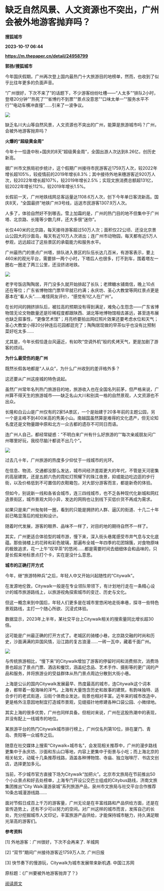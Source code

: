 # 缺乏自然风景、人文资源也不突出，广州会被外地游客抛弃吗？
**搜狐城市**

**2023-10-17 06:44**

**https://m.thepaper.cn/detail/24958799**

**郭扬/搜狐城市**

今年国庆假期，广州再次登上国内最热门十大旅游目的地榜单，然而，也收到了似乎比往年更多的负面声音。

“广州很好，下次不来了”的话题下，不少游客纷纷吐槽——“人太多”“排队2小时，登塔20分钟”“热死了”“省博约不到票”“景点没意思”“口味太单一”“服务水平不行”“电动车横冲直撞”……引来了一波争议。

![](https://imagepphcloud.thepaper.cn/pph/image/274/433/414.jpg)

缺乏名川大山等自然风景，人文资源也不突出的广州，能算是旅游城市吗？广州，会被外地游客抛弃吗？

**火爆的“超级黄金周”**

今年十一恰逢中秋+国庆的8天“超级黄金周”，全国出游人次达到8.26亿，创历史新高。

据广州市文旅局初步统计，这个假期广州接待市民游客近1759万人次，较2022年增长超105%，较疫情前的2019年增长8.3%；其中接待外地来穗游客近920万人次，较2022年增长超107%，较2019年增长2.5%；实现文旅消费总额超131亿，较2022年增长112%，较2019年增长1.5%。

长假前一天，广州地铁线网总客运量达1108.6万人次，创下今年单日客流新高。国庆8天，“全国最挤”地铁广州3号线，运送市民游客1307.9万人次。

人多了，体验自然好不到哪去。雪上加霜的是，广州的热门目的地不但集中于广州塔、北京路、长隆等少数几样，还大多很“迷你”。

长仅440米的北京路，每天接待游客超过50万人次；面积仅22公顷、还没北京景山公园大的沙面岛，每天有近10万人次进出；连广州市动物园，每天都有近5万人参观，远远超过了这些景区的承载能力和服务水平。

广州最热门的景点广州塔，排队进入景区的队伍长达几百米，有游客表示，要上460米的观光平台，需要排一两个小时，下塔后人也很多，打不到车，围着塔左一圈右一圈走了两三公里，还没挤进地铁。

![](https://imagepphcloud.thepaper.cn/pph/image/274/433/418.jpg)

老字号饭店陶陶居，开门没多久就开始排起了长队；老牌糖水铺南信，晚上10点还在等位；广东省博物馆门票早早就已约满；永庆坊、圣心大教堂等网红景点更是基本在“看人头”……难怪网友评价，“感觉有1亿人在广州”。

在长时间的拥挤排队后，被拉高的预期没有得到满足，难免心生怨念——广东省博物馆无论文物数量还是珍稀程度都跟陕西、湖北等地博物馆相去甚远，甚至连布展也缺乏叙事性，“更像艺术馆”；月亮桥要拍出网红照片效果还要考虑水位和天气；圣心大教堂小得20分钟连后花园都逛完了；陶陶居现做的早茶似乎也没有比预制菜好吃太多……

尤其是，今年长假恰逢台风逼近，有如吹“空调外机”般的炙烤天气，更是加剧了游客的烦闷。

**为什么最受伤的是广州**

既然长假各地都是“人从众”，为什么广州收到的差评格外多？

这还要从广州这座城的特色说起。

虽然广州常年名列热门旅游目的地，旅游收入也在全国名列前茅，但严格来说，广州算不得天生的旅游城市——缺乏名山大川和别具一格的自然景观，人文资源也不出众。

长隆和白云山是广州仅有的2家5A景区，一个是始建于20多年前的主题公园，另一个是主峰不到400米高的秀美小山。南越国虽然算是难得的文化遗产，但无论知名度还是文物量跟中原和北方一众古都的遗存不可同日而语。

连广州人自己，都经常疑惑：“不明白来广州有什么好旅游的”“每次亲戚朋友问广州哪里好玩，我绞尽脑汁都说不出几个”。

![](https://imagepphcloud.thepaper.cn/pph/image/274/433/422.jpg)

过去几十年，广州旅游的热度多少仰仗于一线城市的光环。

在信息、物流、交通都没那么发达，城市间经济差距更大的年代，不管是天河密集的高层建筑，还是五颜六色的霓虹灯照耀下的珠江夜景，抑或能边吃边逛的步行街，以及价格低到不可置信的衣鞋箱包，对大部分游客而言，都是新奇的体验。

但如今，别说新一线和各省会城市，连三四线城市，也不乏各种现代化新城和网红造景街区，城市景观大同小异，发达的网购也让到线下买低价货不再成为需求。

如果只是来广州匆匆转一圈，看到的只能是拥挤的人群、逼仄的街道、十几二十年前已略显落后的规划和设计。

随着时代发展，游客的眼界、品味不一样了，对目的地的期待自然不一样了。

其实，广州更适合体验型的城市游，慢下来，深入街头巷尾感受市井气息与文化底蕴。那些骑楼上的花砖和彩色玻璃，那遍布全城一年四季的花团锦簇，对食物原味的极致追求，花一上午“叹早茶”的悠闲……都是需要时间去细细体会和品味的，只是长假来地标景点打个卡，实在是没什么意思。

**城市的正确打开方式**

今年，继“旅游特种兵”之后，年轻人中又开始兴起随性的“Citywalk”。

在发源地伦敦，Citywalk一般是在专业领队带领下，有计划地行走在一条精心设计的城市旅游路线上，以旅游视角探索城市的变迁、历史与文化。

但这一概念来到中国后，年轻人们更多是在城市里悠闲地走街串巷，探寻一些特色景观路线，主打一个随心所欲、沉浸式体验。

数据显示，2023年上半年，某社交平台上Citywalk相关的搜索量同比增长超30倍。

这可能是广州最正确的打开方式了。老城区的骑楼小巷，北京路交融的时尚和历史，沙面满满的异国风情，沿江路的复古浪漫……一砖一瓦中，藏着千面广州。

![](https://imagepphcloud.thepaper.cn/pph/image/274/433/426.jpg)

与传统旅游相比，“慢下来”的Citywalk增加了游客的停留时间和消费频次，消费场景也超出了景点门票、酒店和餐饮，涵盖纪念品、艺术手作、摄影等的更广阔的产品和服务，并将旅游业的受益群体从热门景点周边分散到大街小巷。

上海是公认的国内Citywalk发展最早、热度最高的城市，连Citywalk这个词本身，都带着一股海味的洋气。上海有大量饱含历史和故事的建筑，有韵味独特、适合步行的老式街道，沿街个体商业发达，街景也相对丰富。近年来的城市改造中，更是格外注意因地制宜打造城市景观，见缝插针地修建各种口袋公园、小微绿地。

其实上海的很多优势，广州也同样具备。但相对来说，广州在这股热潮中的表现，并没有配上一线城市的地位。

某旅游平台的热门Citywalk城市排行榜上，广州仅名列第10位，排在厦门、青岛、贵阳等一众城市之后。

随意在社交媒体上搜索“Citywalk+城市名”，会发现相关推荐中，广州的漫步路线更集中于永庆坊、沙面和东山口等地，内容上更集中于街景与小吃；而上海北京的相关帖文，动辄十几条推荐线路，涵盖各种博物馆、寺庙、独立咖啡厅、书店文创店，选择更加多元。

当前，不少城市官方直接下场为Citywalk“加把火”。北京市文旅局在节前推出50个小众景点和好去处榜单，上海专门开设公交巴士组成的Citybus路线，济南文旅集团推出“City Walk漫游泉城”系列旅游产品，泉州市文旅局与社交平台合作推荐10条古城漫游线路……

面对节假日成百上千万的游客量，广州无论是在丰富线路和产品供给方面，还是在宣传造势上，还有不少可以努力的空间。对广州这样的城市而言，发挥自己的长处，充分挖掘城市人文印记，丰富旅游产品供给，才能保持城市魅力，持久满足眼光渐高的游客们。

**参考资料**

\[1\] 外地游客：广州很好，下次不会再来了. 羊城网

\[2\] “双节”期间广州接待游客近1759万人次. 广州日报

\[3\] 快节奏下的慢游玩，Citywalk为城市发展带来新机遇. 中国江苏网

原标题：《广州要被外地游客抛弃了？》

[阅读原文](http://mp.weixin.qq.com/s?__biz=Mzg4NDI1NjE2Nw==&mid=2247510694&idx=1&sn=69ede7639bd2b3cd5ea4a586dc281bf1)